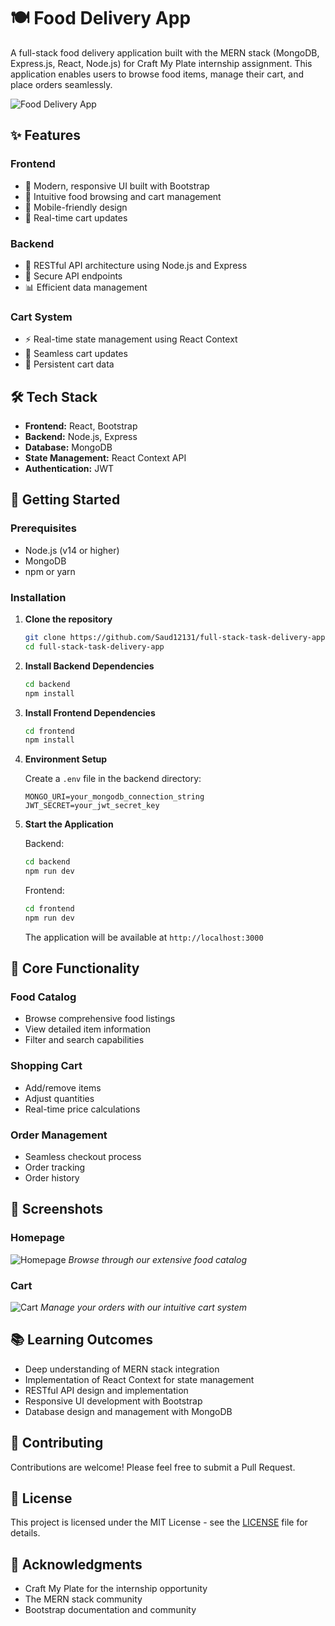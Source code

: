 # 🍽️ Food Delivery App

A full-stack food delivery application built with the MERN stack (MongoDB, Express.js, React, Node.js) for Craft My Plate internship assignment. This application enables users to browse food items, manage their cart, and place orders seamlessly.

![Food Delivery App](https://images.unsplash.com/photo-1504674900247-0877df9cc836?auto=format&fit=crop&q=80&w=1200&h=400)

## ✨ Features

### Frontend
- 🎨 Modern, responsive UI built with Bootstrap
- 🛒 Intuitive food browsing and cart management
- 📱 Mobile-friendly design
- 🔄 Real-time cart updates

### Backend
- 🚀 RESTful API architecture using Node.js and Express
- 🔐 Secure API endpoints
- 📊 Efficient data management

### Cart System
- ⚡ Real-time state management using React Context
- 🔄 Seamless cart updates
- 💾 Persistent cart data

## 🛠️ Tech Stack

- **Frontend:** React, Bootstrap
- **Backend:** Node.js, Express
- **Database:** MongoDB
- **State Management:** React Context API
- **Authentication:** JWT

## 🚀 Getting Started

### Prerequisites

- Node.js (v14 or higher)
- MongoDB
- npm or yarn

### Installation

1. **Clone the repository**
   ```bash
   git clone https://github.com/Saud12131/full-stack-task-delivery-app.git
   cd full-stack-task-delivery-app
   ```

2. **Install Backend Dependencies**
   ```bash
   cd backend
   npm install
   ```

3. **Install Frontend Dependencies**
   ```bash
   cd frontend
   npm install
   ```

4. **Environment Setup**
   
   Create a `.env` file in the backend directory:
   ```env
   MONGO_URI=your_mongodb_connection_string
   JWT_SECRET=your_jwt_secret_key
   ```

5. **Start the Application**

   Backend:
   ```bash
   cd backend
   npm run dev
   ```

   Frontend:
   ```bash
   cd frontend
   npm run dev
   ```

   The application will be available at `http://localhost:3000`

## 🎯 Core Functionality

### Food Catalog
- Browse comprehensive food listings
- View detailed item information
- Filter and search capabilities

### Shopping Cart
- Add/remove items
- Adjust quantities
- Real-time price calculations

### Order Management
- Seamless checkout process
- Order tracking
- Order history

## 📱 Screenshots

### Homepage
![Homepage]()
*Browse through our extensive food catalog*

### Cart
![Cart]()
*Manage your orders with our intuitive cart system*

## 📚 Learning Outcomes

- Deep understanding of MERN stack integration
- Implementation of React Context for state management
- RESTful API design and implementation
- Responsive UI development with Bootstrap
- Database design and management with MongoDB

## 🤝 Contributing

Contributions are welcome! Please feel free to submit a Pull Request.

## 📄 License

This project is licensed under the MIT License - see the [LICENSE](LICENSE) file for details.

## 🙏 Acknowledgments

- Craft My Plate for the internship opportunity
- The MERN stack community
- Bootstrap documentation and community
